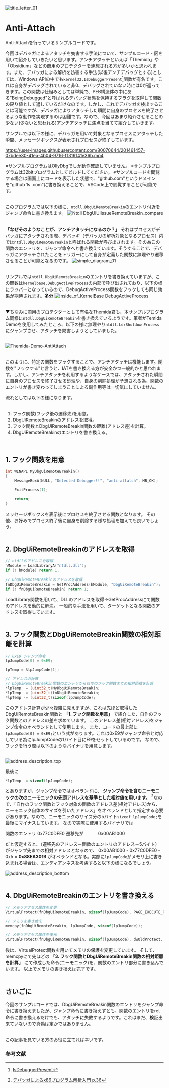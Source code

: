 ![title_letter_01](https://user-images.githubusercontent.com/80070644/201461433-65831267-4ca5-4bc2-88ed-a29a16b0a0b3.png)

# Anti-Attach  
Anti-Attachを行っているサンプルコードです。  
  
今回はデバッガによるアタッチを妨害する手法について、サンプルコード・図を用いて紹介していきたいと思います。アンチアタッチといえば「Themida」や「Obsidium」などの商用のプロテクターを連想される方が多いかと思われます。また、デバッガによる解析を妨害する手法(以後アンチデバッグとする)としては、Windows APIの中でも```kernel32.IsDebuggerPresent```[^1]関数が有名です。これは自身がデバッグされていると非0、デバッグされていない時には0が返ってきます。この関数は仕組みとしては単純で、PEB構造体の中にある"BeingDebugged"と呼ばれるデバッグ状態を保持するフラグを取得して関数の戻り値として返しているだけなのです。しかし、これでデバッガを検出することは可能ですが、デバッガによりアタッチした瞬間に自身のプロセスを終了させるような動作を実現するのは困難です。なので、今回はあまり紹介させることの少ない(少ないと思われる)アンチアタッチに焦点を当てて紹介していきます。

サンプルでは以下の様に、デバッガを用いて対象となるプロセスにアタッチした瞬間、メッセージボックスが表示されプロセスが終了しています。

https://user-images.githubusercontent.com/80070644/201461457-07bdee30-41ea-4b04-9716-f1319141e36b.mp4

※サンプルプログラムはOllyDbgでしか動作確認していません。
※サンプルプログラムは32bitプログラムとしてビルドしてください。
※サンプルコードを閲覧する場合は画面上にコードを表示した状態で、"github.com"というドメインを"github 1s .com"に書き換えることで、VSCode上で閲覧することが可能です。
<br>
<br>

このプログラムでは以下の様に、```ntdll.DbgUiRemoteBreakin```のエントリ付近をジャンプ命令に書き換えます。
![Ntdll DbgUiUiIssueRemoteBreakin_compare](https://user-images.githubusercontent.com/80070644/201461465-5151a23a-462f-4571-9889-f2c909e0c457.png)
<br>
<br>

**「なぜそのようなことが、アンチアタッチになるのか？」**
それはプロセスがデバッガにアタッチされる際、デバッギ（デバッガの解析対象となるプロセス）内では```ntdll.DbgUiRemoteBreakin```と呼ばれる関数が呼び出されます。その為この関数のエントリを、ジャンプ命令へと書き換えています。そうすることで、デバッガにアタッチされたことをトリガーにして自身が定義した関数に無理やり遷移させることが可能となるのです。
![simple_diagram_01](https://user-images.githubusercontent.com/80070644/201461471-bac51587-6585-4227-bd0f-1ea4e87e4938.png)
<br>
<br>

サンプルでは```ntdll.DbgUiRemoteBreakin```のエントリを書き換えていますが、この関数は```kernelbase.DebugActiveProcess```の内部で呼び出されており、以下の様にラッパーとなっているので、DebugActiveProcess関数をフックしても同じ効果が期待されます。**多分**
![inside_of_KernelBase DebugActiveProcess](https://user-images.githubusercontent.com/80070644/201461478-b3fce3e2-e0e3-4e3e-b0e2-a177ff966288.png)
<br>
<br>

▼ちなみに商用のプロテクターとして有名なThemida君も、本サンプルプログラム同様に```ntdll.DbgUiRemoteBreakin```を書き換えているようです。筆者がTemida Demoを使用してみたところ、以下の様に無理やり```ntdll.LdrShutdownProcess```にジャンプさせ、アタッチを妨害しようとしていました。
<br>
<br>

![Themida-Demo-AntiAttach](https://user-images.githubusercontent.com/80070644/201461501-0579023a-6f92-4228-85eb-b32fa2fe1283.png)
<br>
<br>

このように、特定の関数をフックすることで、アンチアタッチは機能します。関数を"フックする"と言うと、IATを書き換える方が安全かつ一般的かと思われます。しかし、アンチアタッチを利用するようなケースでは、アタッチされた瞬間に自身のプロセスを終了させる処理や、自身の削除処理が予想される為、関数のエントリが書き変わってしまうことによる副作用等は一切気にしていません。

流れとしては以下の様になります。
<br>
<br>

1. フック関数(フック後の遷移先)を用意。
2. DbgUiRemoteBreakinのアドレスを取得。
3. フック関数とDbgUiRemoteBreakin関数の距離(アドレス差)を計算。
4. DbgUiRemoteBreakinのエントリを書き換える。
<br>

## 1. フック関数を用意

```C
int WINAPI MyDbgUiRemoteBreakin()
{
	MessageBoxA(NULL, "Detected Debugger!!", "anti-attatch", MB_OK);

	ExitProcess(1);

	return;
}
```

メッセージボックスを表示後にプロセスを終了させる関数となります。
その他、お好みでプロセス終了後に自身を削除する様な処理を加えても良いでしょう。
<br>
<br>

## 2. DbgUiRemoteBreakinのアドレスを取得

``` C
// ntdllのアドレスを取得
hModule = LoadLibraryA("ntdll.dll");
if (! hModule) return 1;

// DbgUiRemoteBreakinのアドレスを取得
fnDbgUiRemoteBreakin = GetProcAddress(hModule, "DbgUiRemoteBreakin");
if (! fnDbgUiRemoteBreakin) return 1;
```

LoadLibrary関数を用いて、DLLのアドレスを取得→GetProcAddressにて関数のアドレスを動的に解決。
一般的な手法を用いて、ターゲットとなる関数のアドレスを取得しています。
<br>
<br>

## 3. フック関数とDbgUiRemoteBreakin関数の相対距離を計算

```C
// 0xE9 ジャンプ命令
lpJumpCode[0] = 0xE9;

lpTemp = &lpJumpCode[1];

// アドレスの計算
// DbgUiRemoteBreakin関数のエントリから自作のフック関数までの相対距離を計算
*lpTemp  = (uint32_t)MyDbgUiRemoteBreakin;
*lpTemp -= (uint32_t)fnDbgUiRemoteBreakin;
*lpTemp -= (uint32_t)sizeof(lpJumpCode);
```

このアドレス計算が少々複雑に見えますが、これは先ほど取得したDbgUiRemoteBreakin関数と **「1. フック関数を用意」** で紹介した、自作のフック関数とのアドレスの差を求めています。
このアドレス差(相対アドレス)をジャンプ命令のオペランドとして使用します。
また、コードの最上部に```lpJumpCode[0] = 0xE9;```という式があります。これは0xE9がジャンプ命令と対応している為にlpJumpCodeの1バイト目にE9をセットしているのです。
なので、フックを行う際は以下のようなバイナリを用意します。
<br>
<br>

![address_description_top](https://user-images.githubusercontent.com/80070644/201461516-729a975d-cc00-44ed-97b0-d361a575535a.png)

最後に
```C
*lpTemp -= sizeof(lpJumpCode);
```
とありますが、ジャンプ命令ではオペランドに、 **ジャンプ命令を含むニーモニックの次のニーモニックの先頭アドレスを基準とした相対値を用います。** [^2]なので、「自作のフック関数とフック対象の関数のアドレス差(相対アドレス)から、ニーモニック自体のサイズを引いたアドレス」をオペランドとして指定する必要があります。なので、ニーモニックのサイズ分の5バイト```sizeof lpJumpCode;```を最後にマイナスしています。
なので実際に使用するバイナリでは

関数のエントリ 0x77C0DFE0
遷移先が　　　 0x00AB1000

だと仮定すると、（遷移先のアドレス－関数のエントリのアドレス－5バイト）がジャンプ先までの相対アドレスとなるので、
0x00AB1000 - 0x77C0DFE0 - 0x5 = **0x88EA301B** がオペランドとなる。実際に```lpJumpCode```がメモリ上に書き込まれる場合は、エンディアンネスを考慮すると以下の様になるでしょう。

![address_description_bottom](https://user-images.githubusercontent.com/80070644/201461528-7c802100-ba3b-4f79-a7d6-237c3e8c2b25.png)
<br>
<br>

## 4. DbgUiRemoteBreakinのエントリを書き換える

```C
// メモリアクセス属性を変更
VirtualProtect(fnDbgUiRemoteBreakin, sizeof(lpJumpCode), PAGE_EXECUTE_READWRITE, &dwOldProtect);

// メモリを書き換え
memcpy(fnDbgUiRemoteBreakin, lpJumpCode, sizeof(lpJumpCode));

// メモリアクセス属性を復元
VirtualProtect(fnDbgUiRemoteBreakin, sizeof(lpJumpCode), dwOldProtect, &dwOldProtect);
```

後は、VirtualProtect関数を用いてメモリの保護を変更しています。
そして、memcpyにて先ほどの **「3. フック関数とDbgUiRemoteBreakin関数の相対距離を計算」** にて作成した命令(ニーモニック)を、関数のエントリ部分に書き込んでいます。
以上でメモリの書き換えは完了です。
<br>
<br>

## さいごに
今回のサンプルコードでは、DbgUiRemoteBreakin関数のエントリをジャンプ命令に書き換えましたが、ジャンプ命令に書き換えずとも、関数のエントリをret命令に書き換えるだけでも、アタッチに失敗するようです。これはまだ、検証出来ていないので真偽は定かではありません。
<br>
<br>

この記事を見ている方のお役に立てれば幸いです。
<br>

### 参考文献
[^1]: [IsDebuggerPresent](https://learn.microsoft.com/ja-jp/windows/win32/api/debugapi/nf-debugapi-isdebuggerpresent)
[^2]: [デバッガによるx86プログラム解析入門 p.36](https://www.shuwasystem.co.jp/book/9784798042053.html)
